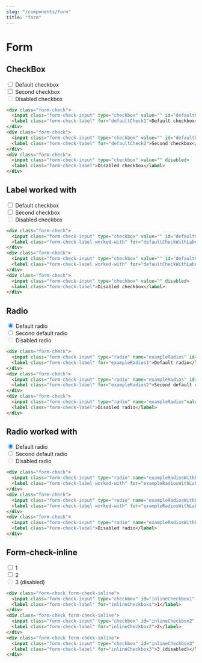 ```yaml
---
slug: "/components/form"
title: "form"
---
```


# Form


## CheckBox
<div class="card">
<div class="card-body">
<div class="form-check">
  <input class="form-check-input" type="checkbox" value="" id="defaultCheck1">
  <label class="form-check-label" for="defaultCheck1">Default checkbox</label>
</div>
<div class="form-check">
  <input class="form-check-input" type="checkbox" value="" id="defaultCheck2">
  <label class="form-check-label" for="defaultCheck2">Second checkbox</label>
</div>
<div class="form-check">
  <input class="form-check-input" type="checkbox" value="" disabled>
  <label class="form-check-label">Disabled checkbox</label>
</div>

```html
<div class="form-check">
  <input class="form-check-input" type="checkbox" value="" id="defaultCheck1">
  <label class="form-check-label" for="defaultCheck1">Default checkbox</label>
</div>
<div class="form-check">
  <input class="form-check-input" type="checkbox" value="" id="defaultCheck2">
  <label class="form-check-label" for="defaultCheck2">Second checkbox</label>
</div>
<div class="form-check">
  <input class="form-check-input" type="checkbox" value="" disabled>
  <label class="form-check-label">Disabled checkbox</label>
</div>
```
</div>
</div>


## Label worked with
<div class="card">
<div class="card-body">
<div class="form-check">
  <input class="form-check-input" type="checkbox" value="" id="defaultCheckWithLabel1">
  <label class="form-check-label worked-with" for="defaultCheckWithLabel1">Default checkbox</label>
</div>
<div class="form-check">
  <input class="form-check-input" type="checkbox" value="" id="defaultCheckWithLabel2">
  <label class="form-check-label worked-with" for="defaultCheckWithLabel2">Second checkbox</label>
</div>
<div class="form-check">
  <input class="form-check-input" type="checkbox" value="" disabled>
  <label class="form-check-label">Disabled checkbox</label>
</div>

```html
<div class="form-check">
  <input class="form-check-input" type="checkbox" value="" id="defaultCheckWithLabel1">
  <label class="form-check-label worked-with" for="defaultCheckWithLabel1">Default checkbox</label>
</div>
<div class="form-check">
  <input class="form-check-input" type="checkbox" value="" id="defaultCheckWithLabel2">
  <label class="form-check-label worked-with" for="defaultCheckWithLabel2">Second checkbox</label>
</div>
<div class="form-check">
  <input class="form-check-input" type="checkbox" value="" disabled>
  <label class="form-check-label">Disabled checkbox</label>
</div>
```
</div>
</div>


## Radio
<div class="card">
<div class="card-body">
<div class="form-check">
  <input class="form-check-input" type="radio" name="exampleRadios" id="exampleRadios1" value="option1" checked>
  <label class="form-check-label" for="exampleRadios1">Default radio</label>
</div>
<div class="form-check">
  <input class="form-check-input" type="radio" name="exampleRadios" id="exampleRadios2" value="option2">
  <label class="form-check-label" for="exampleRadios2">Second default radio</label>
</div>
<div class="form-check">
  <input class="form-check-input" type="radio" name="exampleRadios"value="option3" disabled>
  <label class="form-check-label">Disabled radio</label>
</div>
</div>

```html
<div class="form-check">
  <input class="form-check-input" type="radio" name="exampleRadios" id="exampleRadios1" value="option1" checked>
  <label class="form-check-label" for="exampleRadios1">Default radio</label>
</div>
<div class="form-check">
  <input class="form-check-input" type="radio" name="exampleRadios" id="exampleRadios2" value="option2">
  <label class="form-check-label" for="exampleRadios2">Second default radio</label>
</div>
<div class="form-check">
  <input class="form-check-input" type="radio" name="exampleRadios"value="option3" disabled>
  <label class="form-check-label">Disabled radio</label>
</div>
```
</div>
</div>


## Radio worked with
<div class="card">
<div class="card-body">
<div class="form-check">
  <input class="form-check-input" type="radio" name="exampleRadiosWithLabel" id="exampleRadiosWithLabel1" value="option1" checked>
  <label class="form-check-label worked-with" for="exampleRadiosWithLabel1">Default radio</label>
</div>
<div class="form-check">
  <input class="form-check-input" type="radio" name="exampleRadiosWithLabel" id="exampleRadiosWithLabel2" value="option2">
  <label class="form-check-label worked-with" for="exampleRadiosWithLabel2">Second default radio</label>
</div>
<div class="form-check">
  <input class="form-check-input" type="radio" name="exampleRadiosWithLabel" value="option3" disabled>
  <label class="form-check-label">Disabled radio</label>
</div>
</div>

```html
<div class="form-check">
  <input class="form-check-input" type="radio" name="exampleRadiosWithLabel" id="exampleRadiosWithLabel1" value="option1" checked>
  <label class="form-check-label worked-with" for="exampleRadiosWithLabel1">Default radio</label>
</div>
<div class="form-check">
  <input class="form-check-input" type="radio" name="exampleRadiosWithLabel" id="exampleRadiosWithLabel2" value="option2">
  <label class="form-check-label worked-with" for="exampleRadiosWithLabel2">Second default radio</label>
</div>
<div class="form-check">
  <input class="form-check-input" type="radio" name="exampleRadiosWithLabel" value="option3" disabled>
  <label class="form-check-label">Disabled radio</label>
</div>
```
</div>
</div>


## Form-check-inline
<div class="card">
<div class="card-body">
<div class="form-check form-check-inline">
  <input class="form-check-input" type="checkbox" id="inlineCheckbox1" value="option1">
  <label class="form-check-label" for="inlineCheckbox1">1</label>
</div>
<div class="form-check form-check-inline">
  <input class="form-check-input" type="checkbox" id="inlineCheckbox2" value="option2">
  <label class="form-check-label" for="inlineCheckbox2">2</label>
</div>
<div class="form-check form-check-inline">
  <input class="form-check-input" type="checkbox" id="inlineCheckbox3" value="option3" disabled>
  <label class="form-check-label" for="inlineCheckbox3">3 (disabled)</label>
</div>
</div>

```html
<div class="form-check form-check-inline">
  <input class="form-check-input" type="checkbox" id="inlineCheckbox1" value="option1">
  <label class="form-check-label" for="inlineCheckbox1">1</label>
</div>
<div class="form-check form-check-inline">
  <input class="form-check-input" type="checkbox" id="inlineCheckbox2" value="option2">
  <label class="form-check-label" for="inlineCheckbox2">2</label>
</div>
<div class="form-check form-check-inline">
  <input class="form-check-input" type="checkbox" id="inlineCheckbox3" value="option3" disabled>
  <label class="form-check-label" for="inlineCheckbox3">3 (disabled)</label>
</div>
```
</div>
</div>
